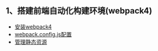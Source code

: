 ## 1、搭建前端自动化构建环境(webpack4)

- [安装webpack4](https://github.com/QingyiHuang/IFE/blob/master/MVVM/webpack4/Webpack4Setup.md)
- [webpack.config.js配置](https://github.com/QingyiHuang/IFE/blob/master/MVVM/webpack4/Webpack4Config.md)
- [管理静态资源](https://github.com/QingyiHuang/IFE/blob/master/MVVM/webpack4/Webpack4Manage.md)

